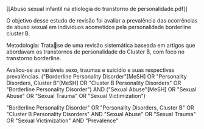 [[Abuso sexual infantil na etiologia do transtorno de personalidade.pdf]]

O objetivo desse estudo de revisão foi avaliar a prevalência das ocorrências de abuso sexual em indivíduos acometidos pela personalidade borderline cluster B. 
 
Metodologia: Tratase de uma revisão sistemática baseada em artigos que abordavam os transtornos de personalidade do Cluster B, com foco no transtorno borderline. 
 
Avaliou-se as variáveis sexo, traumas e suicídio e suas respectivas prevalências. 
("Borderline Personality Disorder"[MeSH] OR "Personality Disorders, Cluster B"[MeSH] OR "Cluster B Personality Disorders" OR "Borderline Personality Disorder") AND ("Sexual Abuse"[MeSH] OR "Sexual Abuse" OR "Sexual Trauma" OR "Sexual Victimization") 

"Borderline Personality Disorder" OR "Personality Disorders, Cluster B" OR "Cluster B Personality Disorders" AND "Sexual Abuse" OR "Sexual Trauma" OR "Sexual Victimization" AND "Prevalence" 